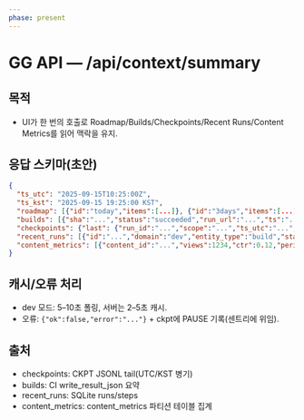 ```yaml
---
phase: present
---
```


# GG API — /api/context/summary

## 목적
- UI가 한 번의 호출로 Roadmap/Builds/Checkpoints/Recent Runs/Content Metrics를 읽어 맥락을 유지.

## 응답 스키마(초안)
```json
{
  "ts_utc": "2025-09-15T10:25:00Z",
  "ts_kst": "2025-09-15 19:25:00 KST",
  "roadmap": [{"id":"today","items":[...]}, {"id":"3days","items":[...]}, {"id":"7days","items":[...]}],
  "builds": [{"sha":"...","status":"succeeded","run_url":"...","ts":"..."}],
  "checkpoints": {"last": {"run_id":"...","scope":"...","ts_utc":"...","ts_kst":"..."}},
  "recent_runs": [{"id":"...","domain":"dev","entity_type":"build","status":"...","ts":"..."}],
  "content_metrics": [{"content_id":"...","views":1234,"ctr":0.12,"period":"day","collected_at":"..."}]
}
```

## 캐시/오류 처리
- dev 모드: 5–10초 폴링, 서버는 2–5초 캐시.
- 오류: `{"ok":false,"error":"..."}` + ckpt에 PAUSE 기록(센트리에 위임).

## 출처
- checkpoints: CKPT JSONL tail(UTC/KST 병기)
- builds: CI write_result_json 요약
- recent_runs: SQLite runs/steps
- content_metrics: content_metrics 파티션 테이블 집계
